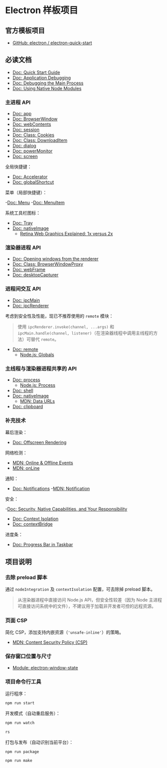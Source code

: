 # Electron 样板项目

## 官方模板项目

- [GitHub: electron / electron-quick-start](https://github.com/electron/electron-quick-start)

## 必读文档

- [Doc: Quick Start Guide](https://www.electronjs.org/docs/tutorial/quick-start)
- [Doc: Application Debugging](https://www.electronjs.org/docs/tutorial/application-debugging)
- [Doc: Debugging the Main Process](https://www.electronjs.org/docs/tutorial/debugging-main-process)
- [Doc: Using Native Node Modules](https://www.electronjs.org/docs/tutorial/using-native-node-modules)

### 主进程 API

- [Doc: app](https://www.electronjs.org/docs/api/app)
- [Doc: BrowserWindow](https://www.electronjs.org/docs/api/browser-window)
- [Doc: webContents](https://www.electronjs.org/docs/api/web-contents)
- [Doc: session](https://www.electronjs.org/docs/api/session)
- [Doc: Class: Cookies](https://www.electronjs.org/docs/api/cookies)
- [Doc: Class: DownloadItem](https://www.electronjs.org/docs/api/download-item)
- [Doc: dialog](https://www.electronjs.org/docs/api/dialog)
- [Doc: powerMonitor](https://www.electronjs.org/docs/api/power-monitor)
- [Doc: screen](https://www.electronjs.org/docs/api/screen)

全局快捷键：

- [Doc: Accelerator](https://www.electronjs.org/docs/api/accelerator)
- [Doc: globalShortcut](https://www.electronjs.org/docs/api/global-shortcut)

菜单（局部快捷键）：

-[Doc: Menu](https://www.electronjs.org/docs/api/menu)
-[Doc: MenuItem](https://www.electronjs.org/docs/api/menu-item)

系统工具栏图标：

- [Doc: Tray](https://www.electronjs.org/docs/api/tray)
- [Doc: nativeImage](https://www.electronjs.org/docs/api/native-image)
    - [Retina Web Graphics Explained: 1x versus 2x](https://www.danrodney.com/blog/retina-web-graphics-explained-1x-versus-2x-low-res-versus-hi-res/)

### 渲染器进程 API

- [Doc: Opening windows from the renderer](https://www.electronjs.org/docs/api/window-open)
- [Doc: Class: BrowserWindowProxy](https://www.electronjs.org/docs/api/browser-window-proxy)
- [Doc: webFrame](https://www.electronjs.org/docs/api/web-frame)
- [Doc: desktopCapturer](https://www.electronjs.org/docs/api/desktop-capturer)

### 进程间交互 API

- [Doc: ipcMain](https://www.electronjs.org/docs/api/ipc-main)
- [Doc: ipcRenderer](https://www.electronjs.org/docs/api/ipc-renderer)

考虑到安全性及性能，现已不推荐使用的 `remote` 模块：

> 使用 `ipcRenderer.invoke(channel, ...args)` 和 `ipcMain.handle(channel, listener)`（在渲染器线程中调用主线程的方法）可替代 `remote`。

- [Doc: remote](https://www.electronjs.org/docs/api/remote)
    - [Node.js: Globals](https://nodejs.org/api/globals.html)

### 主线程与渲染器进程共享的 API

- [Doc: process](https://www.electronjs.org/docs/api/process)
    - [Node.js: Process](https://nodejs.org/api/process.html)
- [Doc: shell](https://www.electronjs.org/docs/api/shell)
- [Doc: nativeImage](https://www.electronjs.org/docs/api/native-image)
    - [MDN: Data URLs](https://developer.mozilla.org/en-US/docs/Web/HTTP/Basics_of_HTTP/Data_URIs)
- [Doc: clipboard](https://www.electronjs.org/docs/api/clipboard)

### 补充技术

幕后渲染：

- [Doc: Offscreen Rendering](https://www.electronjs.org/docs/tutorial/offscreen-rendering)

网络检测：

- [MDN: Online & Offline Events](https://developer.mozilla.org/en-US/docs/Web/API/NavigatorOnLine/Online_and_offline_events)
- [MDN: onLine](https://developer.mozilla.org/en-US/docs/Web/API/NavigatorOnLine/onLine)

通知：

- [Doc: Notifications](https://www.electronjs.org/docs/tutorial/notifications)
  -[MDN: Notification](https://developer.mozilla.org/en-US/docs/Web/API/notification)

安全：

-[Doc: Security, Native Capabilities, and Your Responsibility](https://www.electronjs.org/docs/tutorial/security)

- [Doc: Context Isolation](https://www.electronjs.org/docs/tutorial/context-isolation)
- [Doc: contextBridge](https://www.electronjs.org/docs/api/context-bridge)

进度条：

- [Doc: Progress Bar in Taskbar](https://www.electronjs.org/docs/tutorial/progress-bar)

## 项目说明

### 去除 preload 脚本

通过 `nodeIntegration` 及 `contextIsolation` 配置，可去除掉 preload 脚本。

> 从渲染器进程中直接访问 Node.js API，但安全性较差（因为 Node 主进程可直接访问系统中的文件），不建议用于加载非开发者可控的远程资源。

### 页面 CSP

简化 CSP，添加支持内嵌资源（`'unsafe-inline'`）的策略。

- [MDN: Content Security Policy (CSP)](https://developer.mozilla.org/en-US/docs/Web/HTTP/CSP)

### 保存窗口位置与尺寸

- [Module: electron-window-state](https://github.com/mawie81/electron-window-state)

### 项目命令行工具

运行程序：

```bash
npm run start
```

开发模式（自动重启服务）：

```bash
npm run watch

rs
```

打包与发布（自动识别当前平台）：

```bash
npm run package

npm run make
```

